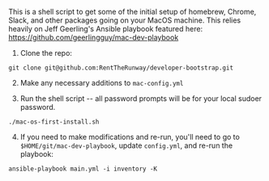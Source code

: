 This is a shell script to get some of the initial setup of homebrew, Chrome, Slack, and other packages going on your MacOS machine. This relies heavily on Jeff Geerling's Ansible playbook featured here: https://github.com/geerlingguy/mac-dev-playbook



1. Clone the repo: 

```git clone git@github.com:RentTheRunway/developer-bootstrap.git```

2. Make any necessary additions to `mac-config.yml`

3. Run the shell script -- all password prompts will be for your local sudoer password. 

```cd {directory_you_cloned_to}
./mac-os-first-install.sh
```

4. If you need to make modifications and re-run, you'll need to go to `$HOME/git/mac-dev-playbook`, update `config.yml`, and re-run the playbook:

```
ansible-playbook main.yml -i inventory -K
```
